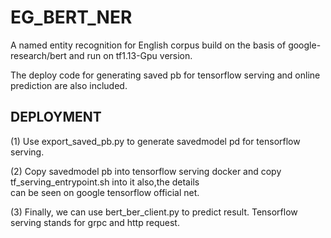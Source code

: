 # EG_BERT_NER
   
A named entity recognition for English corpus build on the basis of google-research/bert and run on tf1.13-Gpu version.        
    
The deploy code for generating saved pb for tensorflow serving and online prediction are also included.     


## DEPLOYMENT
       
(1) Use export_saved_pb.py to generate savedmodel pd for tensorflow serving.   
    
(2) Copy savedmodel pb into tensorflow serving docker and copy tf_serving_entrypoint.sh into it also,the details     
can be seen on google tensorflow official net.        
   
(3) Finally, we can use bert_ber_client.py to predict result. Tensorflow serving stands for grpc and http request.   


